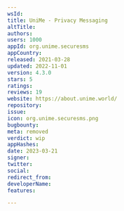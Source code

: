 ```yaml
---
wsId: 
title: UniMe - Privacy Messaging
altTitle: 
authors: 
users: 1000
appId: org.unime.securesms
appCountry: 
released: 2021-03-28
updated: 2022-11-01
version: 4.3.0
stars: 5
ratings: 
reviews: 19
website: https://about.unime.world/
repository: 
issue: 
icon: org.unime.securesms.png
bugbounty: 
meta: removed
verdict: wip
appHashes: 
date: 2023-03-21
signer: 
twitter: 
social: 
redirect_from: 
developerName: 
features: 

---
```


